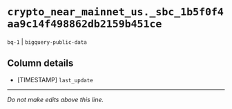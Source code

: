 # `crypto_near_mainnet_us._sbc_1b5f0f4aa9c14f498862db2159b451ce`
`bq-1` | `bigquery-public-data`

## Column details
* [TIMESTAMP] `last_update`

-------------------------------------------------------------------------------
*Do not make edits above this line.*
